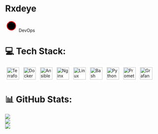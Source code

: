 # Rxdeye
<svg width="40" height="40" viewBox="0 0 80 80" xmlns="http://www.w3.org/2000/svg"><path d="M40 10a30 30 0 0 1 0 60 30 30 0 0 1 0-60z" fill="#CC0000"/><path d="M40 15C20 15 15 35 15 40s5 25 25 25 25-20 25-25-5-25-25-25z" fill="#000"/><path d="M20 18l5 5m30-5l-5 5" stroke="#FFF" stroke-width="1.5"/></svg>  DevOps 


# 💻 Tech Stack:
<img src="https://cdn.jsdelivr.net/gh/devicons/devicon/icons/terraform/terraform-original.svg" width="40" style="background-color:white; padding:5px; border-radius:5px" alt="Terraform" /> <img src="https://cdn.jsdelivr.net/gh/devicons/devicon/icons/docker/docker-original.svg" width="40" style="background:white; padding:5px; border-radius:5px" alt="Docker" /> <img src="https://cdn.jsdelivr.net/gh/devicons/devicon/icons/ansible/ansible-original.svg" width="40" style="background:white; padding:5px; border-radius:5px" alt="Ansible" /> <img src="https://cdn.jsdelivr.net/gh/devicons/devicon/icons/nginx/nginx-original.svg" width="40" style="background:white; padding:5px; border-radius:5px" alt="Nginx" /> <img src="https://cdn.jsdelivr.net/gh/devicons/devicon/icons/linux/linux-original.svg" width="40" style="background:white; padding:5px; border-radius:5px" alt="Linux" /> <img src="https://cdn.jsdelivr.net/gh/devicons/devicon/icons/bash/bash-original.svg" width="40" style="background:white; padding:5px; border-radius:5px" alt="Bash" />
<img src="https://cdn.jsdelivr.net/gh/devicons/devicon/icons/python/python-original.svg" width="40" style="background:white; padding:5px; border-radius:5px" alt="Python" /> <img src="https://cdn.jsdelivr.net/gh/devicons/devicon/icons/prometheus/prometheus-original.svg" width="40" style="background:white; padding:5px; border-radius:5px" alt="Prometheus" /> <img src="https://cdn.jsdelivr.net/gh/devicons/devicon/icons/grafana/grafana-original.svg" width="40" style="background:white; padding:5px; border-radius:5px" alt="Grafana" />


# 📊 GitHub Stats:
![](https://github-readme-stats.vercel.app/api?username=Rxdeye&theme=blue_navy&hide_border=false&include_all_commits=false&count_private=false)<br/>
![](https://nirzak-streak-stats.vercel.app/?user=Rxdeye&theme=blue_navy&hide_border=false)<br/>
![](https://github-readme-stats.vercel.app/api/top-langs/?username=Rxdeye&theme=blue_navy&hide_border=false&include_all_commits=false&count_private=false&layout=compact)
